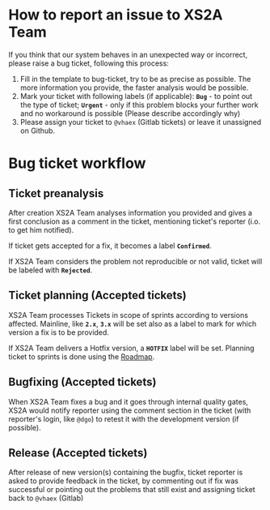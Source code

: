 # How to report an issue to XS2A Team

If you think that our system behaves in an unexpected way or incorrect, please raise a bug ticket,
following this process:

1. Fill in the template to bug-ticket, try to be as precise as possible.
The more information you provide, the faster analysis would be possible.
2. Mark your ticket with following labels (if applicable):
**`Bug`** - to point out the type of ticket;
**`Urgent`** - only if this problem blocks your further work and no workaround is possible (Please describe accordingly why)
3. Please assign your ticket to `@vhaex` (Gitlab tickets) or leave it unassigned on Github.

# Bug ticket workflow

## Ticket preanalysis

After creation XS2A Team analyses information you provided 
and gives a first conclusion as a comment in the ticket, mentioning ticket's reporter (i.o. to get him notified).

If ticket gets accepted for a fix, it becomes a label **`Confirmed`**.

If XS2A Team considers the problem not reproducible or not valid, ticket will be labeled with **`Rejected`**.

## Ticket planning (Accepted tickets)

XS2A Team processes Tickets in scope of sprints according to versions affected.
Mainline, like **`2.x`**, **`3.x`** will be set also as a label to mark for which version a fix is to be provided.

If XS2A Team delivers a Hotfix version, a **`HOTFIX`** label will be set.
Planning ticket to sprints is done using the [Roadmap](roadmap.adoc).

## Bugfixing (Accepted tickets)

When XS2A Team fixes a bug and it goes through internal quality gates, XS2A would notify reporter using the comment section in the ticket
(with reporter's login, like `@dgo`) to retest it with the development version (if possible).

## Release (Accepted tickets)

After release of new version(s) containing the bugfix, ticket reporter is asked to provide feedback in the ticket, by commenting out if fix was successful or pointing out the problems that still exist and assigning ticket back to `@vhaex` (Gitlab) 

